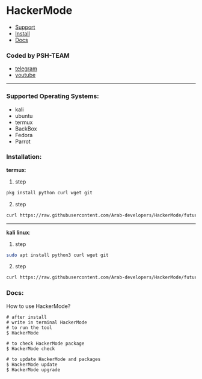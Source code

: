# HackerMode
- [Support](#support)
- [Install](#install)
- [Docs](#docs)

### Coded by PSH-TEAM
- [telegram](https://t.me/psh_team)
- [youtube](https://www.youtube.com/channel/UCRFNcuHk3I_1g6PBaBxj9qQ)
___
<div id="support"></div>

### Supported Operating Systems:
- kali
- ubuntu
- termux
- BackBox
- Fedora
- Parrot

<div id="install"></div>

### Installation:
**termux**:
1. step
```bash
pkg install python curl wget git
```
2. step
```bash
curl https://raw.githubusercontent.com/Arab-developers/HackerMode/future/install.sh > HackerModeInstall && source HackerModeInstall
```
___
**kali linux**:
1. step
```bash
sudo apt install python3 curl wget git
```
2. step
```bash
curl https://raw.githubusercontent.com/Arab-developers/HackerMode/future/install.sh > HackerModeInstall && source HackerModeInstall
```

<div id="docs"></div>

### Docs:
How to use HackerMode?
```shell
# after install
# write in terminal HackerMode
# to run the tool
$ HackerMode

# to check HackerMode package
$ HackerMode check

# to update HackerMode and packages
$ HackerMode update
$ HackerMode upgrade
```
